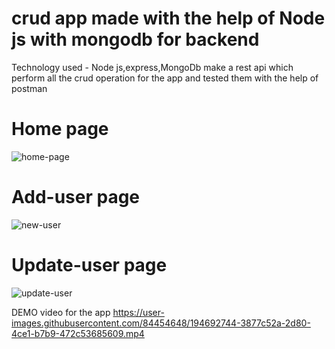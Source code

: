 # crud app made with the help of Node js with mongodb for backend

Technology used - Node js,express,MongoDb
make a rest api which perform all the crud operation for the app and tested them with the help of postman


# Home page
![home-page](https://user-images.githubusercontent.com/84454648/194692755-84a56675-78c0-481b-9f5b-1c774a2246b9.png)

# Add-user page
![new-user](https://user-images.githubusercontent.com/84454648/194692761-94475aaf-894a-4f2d-a2fe-f1f9e6e65f0f.png)

# Update-user page
![update-user](https://user-images.githubusercontent.com/84454648/194692749-1d2ea9a5-d1c7-467c-bb91-521fbe6c7bac.png)

DEMO video for the app
https://user-images.githubusercontent.com/84454648/194692744-3877c52a-2d80-4ce1-b7b9-472c53685609.mp4




